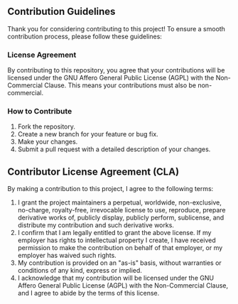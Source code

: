 ## Contribution Guidelines

Thank you for considering contributing to this project! To ensure a smooth contribution process, please follow these guidelines:

### License Agreement

By contributing to this repository, you agree that your contributions will be licensed under the GNU Affero General Public License (AGPL) with the Non-Commercial Clause. This means your contributions must also be non-commercial.

### How to Contribute

1. Fork the repository.
2. Create a new branch for your feature or bug fix.
3. Make your changes.
4. Submit a pull request with a detailed description of your changes.

## Contributor License Agreement (CLA)

By making a contribution to this project, I agree to the following terms:

1. I grant the project maintainers a perpetual, worldwide, non-exclusive, no-charge, royalty-free, irrevocable license to use, reproduce, prepare derivative works of, publicly display, publicly perform, sublicense, and distribute my contribution and such derivative works.
2. I confirm that I am legally entitled to grant the above license. If my employer has rights to intellectual property I create, I have received permission to make the contribution on behalf of that employer, or my employer has waived such rights.
3. My contribution is provided on an "as-is" basis, without warranties or conditions of any kind, express or implied.
4. I acknowledge that my contribution will be licensed under the GNU Affero General Public License (AGPL) with the Non-Commercial Clause, and I agree to abide by the terms of this license.
